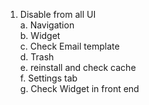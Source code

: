 1. Disable from all UI  
    a. Navigation  
    b. Widget  
    c. Check Email template  
    d. Trash  
    e. reinstall and check cache  
    f. Settings tab  
    g. Check Widget in front end